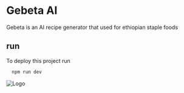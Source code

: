 
# Gebeta AI

Gebeta is an AI recipe generator that used for ethiopian staple foods

## run

To deploy this project run

```bash
  npm run dev 
```


![Logo](https://static.wixstatic.com/media/856a00_c08d65fc80b944a9876a4d1aae475e76~mv2.jpeg/v1/fill/w_640,h_512,al_r,lg_1,q_80,enc_auto/856a00_c08d65fc80b944a9876a4d1aae475e76~mv2.jpeg)


